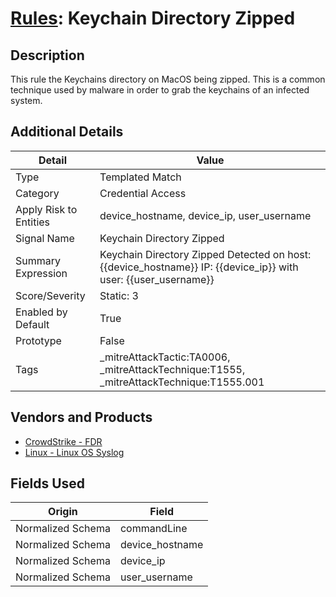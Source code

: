 # [Rules](README.md): Keychain Directory Zipped

## Description
This rule the Keychains directory on MacOS being zipped. This is a common technique used by malware in order to grab the keychains of an infected system.

## Additional Details
|Detail|Value|
|----|----|
|Type|Templated Match|
|Category|Credential Access|
|Apply Risk to Entities|device_hostname, device_ip, user_username|
|Signal Name|Keychain Directory Zipped|
|Summary Expression|Keychain Directory Zipped Detected on host: {{device_hostname}} IP: {{device_ip}} with user: {{user_username}}|
|Score/Severity|Static: 3|
|Enabled by Default|True|
|Prototype|False|
|Tags|_mitreAttackTactic:TA0006, _mitreAttackTechnique:T1555, _mitreAttackTechnique:T1555.001|
## Vendors and Products
- [CrowdStrike - FDR](../products/569a3a44-c29f-492e-bcf4-5dc04e2ab0f3.md)
- [Linux - Linux OS Syslog](../products/0e20c932-d992-4bd4-b276-c15119ca5c0b.md)


## Fields Used

|Origin|Field|
|----|----|
|Normalized Schema|commandLine|
|Normalized Schema|device_hostname|
|Normalized Schema|device_ip|
|Normalized Schema|user_username|


